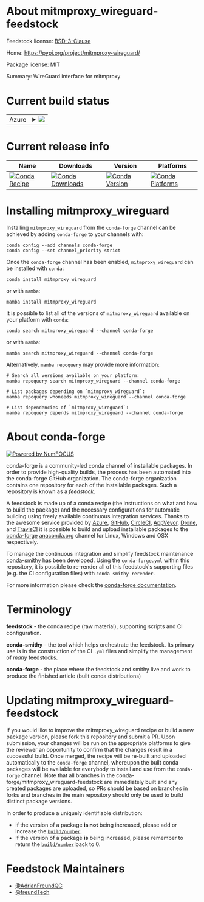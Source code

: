 About mitmproxy_wireguard-feedstock
===================================

Feedstock license: [BSD-3-Clause](https://github.com/conda-forge/mitmproxy_wireguard-feedstock/blob/main/LICENSE.txt)

Home: https://pypi.org/project/mitmproxy-wireguard/

Package license: MIT

Summary: WireGuard interface for mitmproxy

Current build status
====================


<table>
    
  <tr>
    <td>Azure</td>
    <td>
      <details>
        <summary>
          <a href="https://dev.azure.com/conda-forge/feedstock-builds/_build/latest?definitionId=18723&branchName=main">
            <img src="https://dev.azure.com/conda-forge/feedstock-builds/_apis/build/status/mitmproxy_wireguard-feedstock?branchName=main">
          </a>
        </summary>
        <table>
          <thead><tr><th>Variant</th><th>Status</th></tr></thead>
          <tbody><tr>
              <td>linux_64_python3.10.____cpython</td>
              <td>
                <a href="https://dev.azure.com/conda-forge/feedstock-builds/_build/latest?definitionId=18723&branchName=main">
                  <img src="https://dev.azure.com/conda-forge/feedstock-builds/_apis/build/status/mitmproxy_wireguard-feedstock?branchName=main&jobName=linux&configuration=linux%20linux_64_python3.10.____cpython" alt="variant">
                </a>
              </td>
            </tr><tr>
              <td>linux_64_python3.11.____cpython</td>
              <td>
                <a href="https://dev.azure.com/conda-forge/feedstock-builds/_build/latest?definitionId=18723&branchName=main">
                  <img src="https://dev.azure.com/conda-forge/feedstock-builds/_apis/build/status/mitmproxy_wireguard-feedstock?branchName=main&jobName=linux&configuration=linux%20linux_64_python3.11.____cpython" alt="variant">
                </a>
              </td>
            </tr><tr>
              <td>linux_64_python3.12.____cpython</td>
              <td>
                <a href="https://dev.azure.com/conda-forge/feedstock-builds/_build/latest?definitionId=18723&branchName=main">
                  <img src="https://dev.azure.com/conda-forge/feedstock-builds/_apis/build/status/mitmproxy_wireguard-feedstock?branchName=main&jobName=linux&configuration=linux%20linux_64_python3.12.____cpython" alt="variant">
                </a>
              </td>
            </tr><tr>
              <td>linux_64_python3.9.____cpython</td>
              <td>
                <a href="https://dev.azure.com/conda-forge/feedstock-builds/_build/latest?definitionId=18723&branchName=main">
                  <img src="https://dev.azure.com/conda-forge/feedstock-builds/_apis/build/status/mitmproxy_wireguard-feedstock?branchName=main&jobName=linux&configuration=linux%20linux_64_python3.9.____cpython" alt="variant">
                </a>
              </td>
            </tr><tr>
              <td>osx_64_python3.10.____cpython</td>
              <td>
                <a href="https://dev.azure.com/conda-forge/feedstock-builds/_build/latest?definitionId=18723&branchName=main">
                  <img src="https://dev.azure.com/conda-forge/feedstock-builds/_apis/build/status/mitmproxy_wireguard-feedstock?branchName=main&jobName=osx&configuration=osx%20osx_64_python3.10.____cpython" alt="variant">
                </a>
              </td>
            </tr><tr>
              <td>osx_64_python3.11.____cpython</td>
              <td>
                <a href="https://dev.azure.com/conda-forge/feedstock-builds/_build/latest?definitionId=18723&branchName=main">
                  <img src="https://dev.azure.com/conda-forge/feedstock-builds/_apis/build/status/mitmproxy_wireguard-feedstock?branchName=main&jobName=osx&configuration=osx%20osx_64_python3.11.____cpython" alt="variant">
                </a>
              </td>
            </tr><tr>
              <td>osx_64_python3.12.____cpython</td>
              <td>
                <a href="https://dev.azure.com/conda-forge/feedstock-builds/_build/latest?definitionId=18723&branchName=main">
                  <img src="https://dev.azure.com/conda-forge/feedstock-builds/_apis/build/status/mitmproxy_wireguard-feedstock?branchName=main&jobName=osx&configuration=osx%20osx_64_python3.12.____cpython" alt="variant">
                </a>
              </td>
            </tr><tr>
              <td>osx_64_python3.9.____cpython</td>
              <td>
                <a href="https://dev.azure.com/conda-forge/feedstock-builds/_build/latest?definitionId=18723&branchName=main">
                  <img src="https://dev.azure.com/conda-forge/feedstock-builds/_apis/build/status/mitmproxy_wireguard-feedstock?branchName=main&jobName=osx&configuration=osx%20osx_64_python3.9.____cpython" alt="variant">
                </a>
              </td>
            </tr><tr>
              <td>osx_arm64_python3.10.____cpython</td>
              <td>
                <a href="https://dev.azure.com/conda-forge/feedstock-builds/_build/latest?definitionId=18723&branchName=main">
                  <img src="https://dev.azure.com/conda-forge/feedstock-builds/_apis/build/status/mitmproxy_wireguard-feedstock?branchName=main&jobName=osx&configuration=osx%20osx_arm64_python3.10.____cpython" alt="variant">
                </a>
              </td>
            </tr><tr>
              <td>osx_arm64_python3.11.____cpython</td>
              <td>
                <a href="https://dev.azure.com/conda-forge/feedstock-builds/_build/latest?definitionId=18723&branchName=main">
                  <img src="https://dev.azure.com/conda-forge/feedstock-builds/_apis/build/status/mitmproxy_wireguard-feedstock?branchName=main&jobName=osx&configuration=osx%20osx_arm64_python3.11.____cpython" alt="variant">
                </a>
              </td>
            </tr><tr>
              <td>osx_arm64_python3.12.____cpython</td>
              <td>
                <a href="https://dev.azure.com/conda-forge/feedstock-builds/_build/latest?definitionId=18723&branchName=main">
                  <img src="https://dev.azure.com/conda-forge/feedstock-builds/_apis/build/status/mitmproxy_wireguard-feedstock?branchName=main&jobName=osx&configuration=osx%20osx_arm64_python3.12.____cpython" alt="variant">
                </a>
              </td>
            </tr><tr>
              <td>osx_arm64_python3.9.____cpython</td>
              <td>
                <a href="https://dev.azure.com/conda-forge/feedstock-builds/_build/latest?definitionId=18723&branchName=main">
                  <img src="https://dev.azure.com/conda-forge/feedstock-builds/_apis/build/status/mitmproxy_wireguard-feedstock?branchName=main&jobName=osx&configuration=osx%20osx_arm64_python3.9.____cpython" alt="variant">
                </a>
              </td>
            </tr><tr>
              <td>win_64_python3.10.____cpython</td>
              <td>
                <a href="https://dev.azure.com/conda-forge/feedstock-builds/_build/latest?definitionId=18723&branchName=main">
                  <img src="https://dev.azure.com/conda-forge/feedstock-builds/_apis/build/status/mitmproxy_wireguard-feedstock?branchName=main&jobName=win&configuration=win%20win_64_python3.10.____cpython" alt="variant">
                </a>
              </td>
            </tr><tr>
              <td>win_64_python3.11.____cpython</td>
              <td>
                <a href="https://dev.azure.com/conda-forge/feedstock-builds/_build/latest?definitionId=18723&branchName=main">
                  <img src="https://dev.azure.com/conda-forge/feedstock-builds/_apis/build/status/mitmproxy_wireguard-feedstock?branchName=main&jobName=win&configuration=win%20win_64_python3.11.____cpython" alt="variant">
                </a>
              </td>
            </tr><tr>
              <td>win_64_python3.12.____cpython</td>
              <td>
                <a href="https://dev.azure.com/conda-forge/feedstock-builds/_build/latest?definitionId=18723&branchName=main">
                  <img src="https://dev.azure.com/conda-forge/feedstock-builds/_apis/build/status/mitmproxy_wireguard-feedstock?branchName=main&jobName=win&configuration=win%20win_64_python3.12.____cpython" alt="variant">
                </a>
              </td>
            </tr><tr>
              <td>win_64_python3.9.____cpython</td>
              <td>
                <a href="https://dev.azure.com/conda-forge/feedstock-builds/_build/latest?definitionId=18723&branchName=main">
                  <img src="https://dev.azure.com/conda-forge/feedstock-builds/_apis/build/status/mitmproxy_wireguard-feedstock?branchName=main&jobName=win&configuration=win%20win_64_python3.9.____cpython" alt="variant">
                </a>
              </td>
            </tr>
          </tbody>
        </table>
      </details>
    </td>
  </tr>
</table>

Current release info
====================

| Name | Downloads | Version | Platforms |
| --- | --- | --- | --- |
| [![Conda Recipe](https://img.shields.io/badge/recipe-mitmproxy_wireguard-green.svg)](https://anaconda.org/conda-forge/mitmproxy_wireguard) | [![Conda Downloads](https://img.shields.io/conda/dn/conda-forge/mitmproxy_wireguard.svg)](https://anaconda.org/conda-forge/mitmproxy_wireguard) | [![Conda Version](https://img.shields.io/conda/vn/conda-forge/mitmproxy_wireguard.svg)](https://anaconda.org/conda-forge/mitmproxy_wireguard) | [![Conda Platforms](https://img.shields.io/conda/pn/conda-forge/mitmproxy_wireguard.svg)](https://anaconda.org/conda-forge/mitmproxy_wireguard) |

Installing mitmproxy_wireguard
==============================

Installing `mitmproxy_wireguard` from the `conda-forge` channel can be achieved by adding `conda-forge` to your channels with:

```
conda config --add channels conda-forge
conda config --set channel_priority strict
```

Once the `conda-forge` channel has been enabled, `mitmproxy_wireguard` can be installed with `conda`:

```
conda install mitmproxy_wireguard
```

or with `mamba`:

```
mamba install mitmproxy_wireguard
```

It is possible to list all of the versions of `mitmproxy_wireguard` available on your platform with `conda`:

```
conda search mitmproxy_wireguard --channel conda-forge
```

or with `mamba`:

```
mamba search mitmproxy_wireguard --channel conda-forge
```

Alternatively, `mamba repoquery` may provide more information:

```
# Search all versions available on your platform:
mamba repoquery search mitmproxy_wireguard --channel conda-forge

# List packages depending on `mitmproxy_wireguard`:
mamba repoquery whoneeds mitmproxy_wireguard --channel conda-forge

# List dependencies of `mitmproxy_wireguard`:
mamba repoquery depends mitmproxy_wireguard --channel conda-forge
```


About conda-forge
=================

[![Powered by
NumFOCUS](https://img.shields.io/badge/powered%20by-NumFOCUS-orange.svg?style=flat&colorA=E1523D&colorB=007D8A)](https://numfocus.org)

conda-forge is a community-led conda channel of installable packages.
In order to provide high-quality builds, the process has been automated into the
conda-forge GitHub organization. The conda-forge organization contains one repository
for each of the installable packages. Such a repository is known as a *feedstock*.

A feedstock is made up of a conda recipe (the instructions on what and how to build
the package) and the necessary configurations for automatic building using freely
available continuous integration services. Thanks to the awesome service provided by
[Azure](https://azure.microsoft.com/en-us/services/devops/), [GitHub](https://github.com/),
[CircleCI](https://circleci.com/), [AppVeyor](https://www.appveyor.com/),
[Drone](https://cloud.drone.io/welcome), and [TravisCI](https://travis-ci.com/)
it is possible to build and upload installable packages to the
[conda-forge](https://anaconda.org/conda-forge) [anaconda.org](https://anaconda.org/)
channel for Linux, Windows and OSX respectively.

To manage the continuous integration and simplify feedstock maintenance
[conda-smithy](https://github.com/conda-forge/conda-smithy) has been developed.
Using the ``conda-forge.yml`` within this repository, it is possible to re-render all of
this feedstock's supporting files (e.g. the CI configuration files) with ``conda smithy rerender``.

For more information please check the [conda-forge documentation](https://conda-forge.org/docs/).

Terminology
===========

**feedstock** - the conda recipe (raw material), supporting scripts and CI configuration.

**conda-smithy** - the tool which helps orchestrate the feedstock.
                   Its primary use is in the construction of the CI ``.yml`` files
                   and simplify the management of *many* feedstocks.

**conda-forge** - the place where the feedstock and smithy live and work to
                  produce the finished article (built conda distributions)


Updating mitmproxy_wireguard-feedstock
======================================

If you would like to improve the mitmproxy_wireguard recipe or build a new
package version, please fork this repository and submit a PR. Upon submission,
your changes will be run on the appropriate platforms to give the reviewer an
opportunity to confirm that the changes result in a successful build. Once
merged, the recipe will be re-built and uploaded automatically to the
`conda-forge` channel, whereupon the built conda packages will be available for
everybody to install and use from the `conda-forge` channel.
Note that all branches in the conda-forge/mitmproxy_wireguard-feedstock are
immediately built and any created packages are uploaded, so PRs should be based
on branches in forks and branches in the main repository should only be used to
build distinct package versions.

In order to produce a uniquely identifiable distribution:
 * If the version of a package **is not** being increased, please add or increase
   the [``build/number``](https://docs.conda.io/projects/conda-build/en/latest/resources/define-metadata.html#build-number-and-string).
 * If the version of a package **is** being increased, please remember to return
   the [``build/number``](https://docs.conda.io/projects/conda-build/en/latest/resources/define-metadata.html#build-number-and-string)
   back to 0.

Feedstock Maintainers
=====================

* [@AdrianFreundQC](https://github.com/AdrianFreundQC/)
* [@freundTech](https://github.com/freundTech/)

